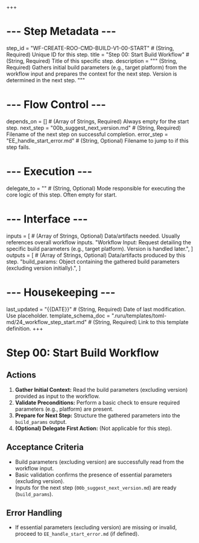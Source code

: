 +++
# --- Step Metadata ---
step_id = "WF-CREATE-ROO-CMD-BUILD-V1-00-START" # (String, Required) Unique ID for this step.
title = "Step 00: Start Build Workflow" # (String, Required) Title of this specific step.
description = """
(String, Required) Gathers initial build parameters (e.g., target platform) from the workflow input
and prepares the context for the next step. Version is determined in the next step.
"""

# --- Flow Control ---
depends_on = [] # (Array of Strings, Required) Always empty for the start step.
next_step = "00b_suggest_next_version.md" # (String, Required) Filename of the next step on successful completion.
error_step = "EE_handle_start_error.md" # (String, Optional) Filename to jump to if this step fails.

# --- Execution ---
delegate_to = "" # (String, Optional) Mode responsible for executing the core logic of this step. Often empty for start.

# --- Interface ---
inputs = [ # (Array of Strings, Optional) Data/artifacts needed. Usually references overall workflow inputs.
    "Workflow Input: Request detailing the specific build parameters (e.g., target platform). Version is handled later.",
]
outputs = [ # (Array of Strings, Optional) Data/artifacts produced by this step.
    "build_params: Object containing the gathered build parameters (excluding version initially).",
]

# --- Housekeeping ---
last_updated = "{{DATE}}" # (String, Required) Date of last modification. Use placeholder.
template_schema_doc = ".ruru/templates/toml-md/24_workflow_step_start.md" # (String, Required) Link to this template definition.
+++

# Step 00: Start Build Workflow

## Actions

1.  **Gather Initial Context:** Read the build parameters (excluding version) provided as input to the workflow.
2.  **Validate Preconditions:** Perform a basic check to ensure required parameters (e.g., platform) are present.
3.  **Prepare for Next Step:** Structure the gathered parameters into the `build_params` output.
4.  **(Optional) Delegate First Action:** (Not applicable for this step).

## Acceptance Criteria

*   Build parameters (excluding version) are successfully read from the workflow input.
*   Basic validation confirms the presence of essential parameters (excluding version).
*   Inputs for the next step (`00b_suggest_next_version.md`) are ready (`build_params`).

## Error Handling

*   If essential parameters (excluding version) are missing or invalid, proceed to `EE_handle_start_error.md` (if defined).